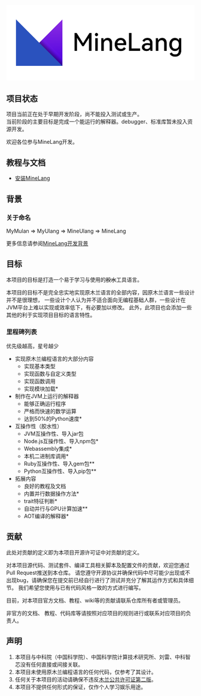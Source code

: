 <div style="text-align: center">

![MineLang Logo](docs/images/logo/Banner.png "MineLang")  
</div>  

## 项目状态  
项目当前正在处于早期开发阶段，尚不能投入测试或生产。  
当前阶段的主要目标是完成一个能运行的解释器。debugger、标准库暂未投入资源开发。

欢迎各位参与MineLang开发。

## 教程与文档  

- [安装MineLang](docs/安装.md)

## 背景  
### 关于命名
MyMulan => MyUlang => MineUlang => MineLang

更多信息请参阅[MineLang开发背景](docs/背景.md)

## 目标  

本项目的目标是打造一个易于学习与使用的<del>胶水</del>工具语言。

本项目的目标不是完全忠实地实现原木兰语言的全部内容，因原木兰语言一些设计并不是很理想， 
一些设计个人认为并不适合面向无编程基础人群，一些设计在JVM平台上难以实现或效率低下，有必要加以修改。
此外，此项目也会添加一些其他的利于实现项目目标的语言特性。

### 里程碑列表  

优先级越高，星号越少
- 实现原木兰编程语言的大部分内容
  - 实现基本类型
  - 实现函数与自定义类型
  - 实现函数调用
  - 实现模块加载*
- 制作在JVM上运行的解释器
  - 能够正确运行程序
  - 严格而快速的数学运算
  - 达到50%的Python速度*
- 互操作性（胶水性）
  - JVM互操作性、导入jar包
  - Node.js互操作性、导入npm包*
  - Webassembly集成*
  - 本机二进制库调用*
  - Ruby互操作性、导入gem包**
  - Python互操作性、导入pip包**
- 拓展内容
  - 良好的教程及文档
  - 内置并行数据操作方法*
  - trait特征判断*
  - 自动并行与GPU计算加速**
  - AOT编译的解释器*

## 贡献  
此处对贡献的定义即为本项目开源许可证中对贡献的定义。

对本项目源代码、测试套件、编译工具相关脚本及配置文件的贡献，欢迎您通过Pull Request推送到本仓库。
请您遵守开源协议并确保代码中尽可能少出现或不出现bug，请确保您在提交前已经自行进行了测试并充分了解其运作方式和具体细节。
我们希望您使用与已有代码风格一致的方式进行编写。

目前，对本项目官方文档、教程、wiki等的贡献请联系仓库所有者或管理员。

非官方的文档、 教程、代码库等请按照对应项目的规则进行或联系对应项目的负责人。

## 声明  
1. 本项目与中科院（中国科学院）、中国科学院计算技术研究所、刘雷、中科智芯没有任何直接或间接关联。
2. 本项目未使用原木兰编程语言的任何代码，仅参考了其设计。
3. 任何关于本项目的活动请确保不违反[木兰公共许可证第二版](LICENSE)。
4. 本项目不提供任何形式的保证，仅作个人学习娱乐用途。